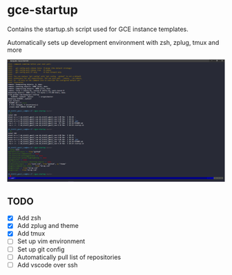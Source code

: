 # gce-startup

Contains the startup.sh script used for GCE instance templates.

Automatically sets up development environment with zsh, zplug, tmux and more

![alt text](https://github.com/duong/gce-startup/blob/master/example.png?raw=true)

## TODO

- [x] Add zsh
- [x] Add zplug and theme
- [x] Add tmux
- [ ] Set up vim environment
- [ ] Set up git config
- [ ] Automatically pull list of repositories
- [ ] Add vscode over ssh
